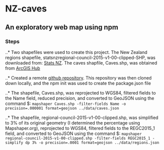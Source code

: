 # NZ-caves

## An exploratory web map using npm

### Steps

..* Two shapefiles were used to create this project. The New Zealand regions shapefile, statsnzregional-council-2015-v1-00-clipped-SHP, was downloaded from: [Stats NZ](https://datafinder.stats.govt.nz/). The caves shapfile, Caves.shp, was obtained from [ArcGIS Hub](https://hub.arcgis.com/datasets/eaglelabs::caves)

..* Created a remote [github repository](https://github.com/efano/NZ-caves). This repository was then cloned down locally, and the npm init was used to create the package.json file

..* The shapefile, Caves.shp, was reprojected to WGS84, filtered fields to the Name field, reduced precision, and converted to GeoJSON using the command $: `mapshaper Caves.shp -filter-fields Name -o precision=.000001 format=geojson ../data/caves.json`

..* The shapefile, regional-council-2015-v1-00-clipped.shp, was simplified to 3% of its original geometry (I determined the percentage using Mapshaper.org), reprojected to WGS84, filtered fields to the REGC2015_1 field, and converted to GeoJSON using the command $: `mapshaper regional-council-2015-v1-00-clipped.shp -filter-fields REGC2015_1 -simplify dp 3% -o precision=.0001 format=geojson ../data/regions.json`

